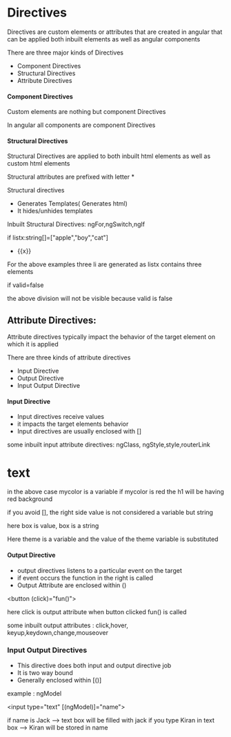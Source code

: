 # Directives

Directives are custom elements or attributes
that are created in angular that can be applied
both inbuilt elements as well as angular components

There are three major kinds of Directives

* Component Directives
* Structural Directives
* Attribute Directives

#### Component Directives

Custom elements are nothing but component Directives

In angular all components are component Directives

#### Structural Directives

Structural Directives are applied to both inbuilt html elements
as well as custom html elements

Structural attributes are prefixed with letter *

Structural directives 
* Generates Templates( Generates html)
* It hides/unhides templates

Inbuilt Structural Directives: ngFor,ngSwitch,ngIf

if listx:string[]=["apple","boy","cat"]

<ul>
   <li *ngFor="let x of listx">{{x}} </li>
</ul>

For the above examples three li are generated as listx contains three elements

if valid=false

<div class="data" *ngIf="valid"> </div>

the above division will not be visible because valid is false

Attribute Directives:
-----------------------

Attribute directives typically impact the behavior of the target
element on which it is applied

There are three kinds of attribute directives

* Input Directive
* Output Directive
* Input Output Directive

#### Input Directive

* Input directives receive values 
* it impacts the target elements behavior
* Input directives are usually enclosed with []

 some inbuilt input attribute directives: ngClass, ngStyle,style,routerLink

 <h1 [style.backgroundColor]='mycolor'>text</h1>

 in the above case mycolor is a variable if mycolor is red the h1 will be having
 red background

if you avoid [], the right side value is not considered a variable but string

<div ngClass="box"></div>

  here box is value, box is a string

<div [ngClass]="theme"></div>

   Here theme is a variable and the value of the theme variable is
   substituted

#### Output Directive

* output directives listens to a particular event on the target
* if event occurs the function in the right is called
* Output Attribute are enclosed within ()

<button (click)="fun()"></button>

here click is output attribute
when button clicked fun() is called

some inbuilt output attributes : click,hover, keyup,keydown,change,mouseover

### Input Output Directives

* This directive does both input and output directive job
* It is two way bound
* Generally enclosed within [()]

example : ngModel

<input type="text" [(ngModel)]="name">

if name is Jack --> text box will be filled with jack
if you type Kiran in text box --> Kiran will be stored in name